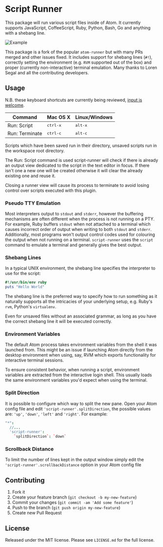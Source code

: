 # Script Runner

This package will run various script files inside of Atom. It currently supports JavaScript, CoffeeScript, Ruby, Python, Bash, Go and anything with a shebang line.

![Example](https://github.com/ioquatix/script-runner/raw/master/resources/screenshot-1.png)

This package is a fork of the popular `atom-runner` but with many PRs merged and other issues fixed. It includes support for shebang lines (`#!`), correctly setting the environment (e.g. `RVM` supported out of the box) and proper (currently non-interactive) terminal emulation. Many thanks to Loren Segal and all the contributing developers.

## Usage

N.B. these keyboard shortcuts are currently being reviewed, [input is welcome](https://github.com/ioquatix/script-runner/issues/1).

| Command              | Mac OS X          | Linux/Windows    |
|----------------------|-------------------|------------------|
| Run: Script          | <kbd>ctrl-x</kbd> | <kbd>alt-x</kbd> |
| Run: Terminate       | <kbd>ctrl-c</kbd> | <kbd>alt-c</kbd> |

Scripts which have been saved run in their directory, unsaved scripts run in the workspace root directory.

The Run: Script command is used script-runner will check if there is already an output view dedicated to the script in the text editor in focus. If there isn't one a new one will be created otherwise it will clear the already existing one and reuse it.

Closing a runner view will cause its process to terminate to avoid losing control over scripts executed with this plugin.

### Pseudo TTY Emulation

Most interpreters output to `stdout` and `stderr`, however the buffering mechanisms are often different when the process is not running on a PTY. For example, Ruby buffers `stdout` when not attached to a terminal which causes incorrect order of output when writing to both `stdout` and `stderr`. Additionally, most programs won't output control codes used for colouring the output when not running on a terminal. `script-runner` uses the `script` command to emulate a terminal and generally gives the best output.

### Shebang Lines

In a typical UNIX environment, the shebang line specifies the interpreter to use for the script:

```ruby
#!/usr/bin/env ruby
puts "Hello World"
```

The shebang line is the preferred way to specify how to run something as it naturally supports all the intricacies of your underlying setup, e.g. Ruby's `rvm`, Python's `virtualenv`.

Even for unsaved files without an associated grammar, as long as you have the correct shebang line it will be executed correctly.

### Environment Variables

The default Atom process takes environment variables from the shell it was launched from. This might be an issue if launching Atom directly from the desktop environment when using, say, RVM which exports functionality for interactive terminal sessions.

To ensure consistent behavior, when running a script, environment variables are extracted from the interactive login shell. This usually loads the same environment variables you'd expect when using the terminal.

### Split Direction

It is possible to configure which way to split the new pane. Open your Atom config file and edit `'script-runner'.splitDirection`, the possible
values are: `'up'`, `'down'`, `'left'` and `'right'`. For example:
```cson
"*":
  //...
  'script-runner':
    `splitDirection`: `down`
```


### Scrollback Distance

To limit the number of lines kept in the output window simply edit the `'script-runner'.scrollbackDistance` option in
your Atom config file

## Contributing

1. Fork it
2. Create your feature branch (`git checkout -b my-new-feature`)
3. Commit your changes (`git commit -am 'Add some feature'`)
4. Push to the branch (`git push origin my-new-feature`)
5. Create new Pull Request

## License

Released under the MIT license. Please see `LICENSE.md` for the full license.

